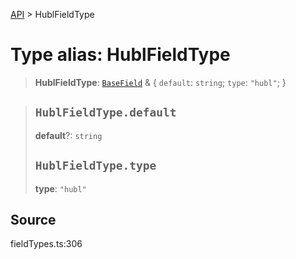 [API](../index.md) > HublFieldType

# Type alias: HublFieldType

> **HublFieldType**: [`BaseField`](type-alias.BaseField.md) & \{
  `default`: `string`;
  `type`: `"hubl"`;
 }

> ## `HublFieldType.default`
>
> **default**?: `string`
>
> ## `HublFieldType.type`
>
> **type**: `"hubl"`
>
>

## Source

fieldTypes.ts:306
